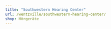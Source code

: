```yaml
---
title: "Southwestern Hearing Center"
url: /wentzville/southwestern-hearing-center/
shop: Hörgeräte
---
```

